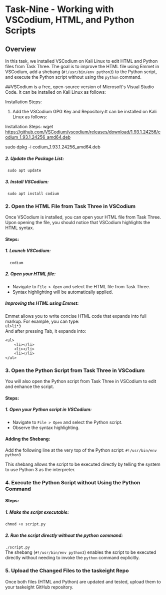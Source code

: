 # Task-Nine - Working with VSCodium, HTML, and Python Scripts

## Overview

In this task, we installed VSCodium on Kali Linux to edit HTML and Python files from Task Three. The goal is to improve the HTML file using Emmet in VSCodium, add a shebang (`#!/usr/bin/env python3`) to the Python script, and execute the Python script without using the `python` command.

##VSCodium is a free, open-source version of Microsoft's Visual Studio Code. It can be installed on Kali Linux as follows:

Installation Steps:
1. Add the VSCodium GPG Key and Repository:It can be installed on Kali Linux as follows:

Installation Steps:
wget https://github.com/VSCodium/vscodium/releases/download/1.93.1.24256/codium_1.93.1.24256_amd64.deb

sudo dpkg -i codium_1.93.1.24256_amd64.deb

##### 2. Update the Package List:
     sudo apt update
##### 3. Install VSCodium:
     sudo apt install codium

### 2. Open the HTML File from Task Three in VSCodium

Once VSCodium is installed, you can open your HTML file from Task Three. Upon opening the file, you should notice that VSCodium highlights the HTML syntax.

#### Steps:
##### 1. Launch VSCodium:
      codium
##### 2. Open your HTML file:

- Navigate to `File > Open` and select the HTML file from Task Three.
- Syntax highlighting will be automatically applied.
##### Improving the HTML using Emmet:
Emmet allows you to write concise HTML code that expands into full markup. For example, you can type:  
`ul>li*3`  
And after pressing Tab, it expands into:
```
<ul>
    <li></li>
    <li></li>
    <li></li>
</ul>
```

### 3. Open the Python Script from Task Three in VSCodium
You will also open the Python script from Task Three in VSCodium to edit and enhance the script.
#### Steps:
##### 1. Open your Python script in VSCodium:
- Navigate to `File > Open` and select the Python script.
- Observe the syntax highlighting.
#### Adding the Shebang:
Add the following line at the very top of the Python script:
`#!/usr/bin/env python3`  

This shebang allows the script to be executed directly by telling the system to use Python 3 as the interpreter.

### 4. Execute the Python Script without Using the Python Command
#### Steps:
##### 1. Make the script executable:
`chmod +x script.py`
##### 2. Run the script directly without the python command:
`./script.py`  
The shebang (`#!/usr/bin/env python3`) enables the script to be executed directly without needing to invoke the `python` command explicitly.
### 5. Upload the Changed Files to the taskeight Repo
Once both files (HTML and Python) are updated and tested, upload them to your taskeight GitHub repository.







